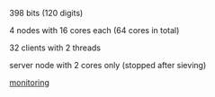398 bits (120 digits)

4 nodes with 16 cores each (64 cores in total)

32 clients with 2 threads

server node with 2 cores only (stopped after sieving)

[monitoring](https://console.cloud.google.com/monitoring/dashboards/builder/73fee302-005b-432f-924d-68e88ae2ebf5?project=cado-nfs-cloud&dashboardBuilderState=%257B%2522editModeEnabled%2522:false%257D&startTime=20220523T214038-07:00&endTime=20220523T220238-07:00)
